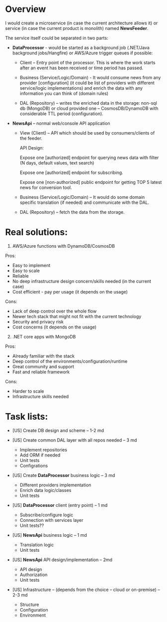 # Overview

I would create a microservice (in case the current architecture allows it) or service (in case the current product is monolith) named **NewsFeeder**.

The service itself could be separated in two parts:

- **DataProcessor** - would be started as a background job (.NET/Java background jobs/Hangfire) or AWS/Azure trigger queues if possible:
  - Client – Entry point of the processor. This is where the work starts after an event has been received or time period has passed.

  - Business (Service/Logic/Domain) - It would consume news from any provider [configuration] (it could be list of providers with different service/logic implementations) and enrich the data with any information you can think of (domain rules)

  - DAL (Repository) – writes the enriched data in the storage: non-sql db (MongoDB) or cloud provided one – CosmosDB/DynamoDB with considerable TTL period (configuration).

- **NewsApi** – normal web/console API application
  - View (Client) – API which should be used by consumers/clients of the feeder.

    API Design:

    Expose one [authorized] endpoint for querying news data with filter (N days, default values, text search)

    Expose one [authorized] endpoint for subscribing.

    Expose one [non-authorized] public endpoint for getting TOP 5 latest news for conversion tool.

  - Business (Service/Logic/Domain) – It would do some domain specific translation (if needed) and communicate with the DAL.

  - DAL (Repository) – fetch the data from the storage.

# Real solutions:

1. AWS/Azure functions with DynamoDB/CosmosDB

  Pros:

  - Easy to implement
  - Easy to scale
  - Reliable
  - No deep infrastructure design concern/skills needed (in the current case)
  - Cost efficient - pay per usage (it depends on the usage)

  Cons:

  - Lack of deep control over the whole flow
  - Newer tech stack that might not fit with the current technology
  - Security and privacy risk
  - Cost concerns (it depends on the usage)

2. .NET core apps with MongoDB

  Pros:

  - Already familiar with the stack
  - Deep control of the environments/configuration/runtime
  - Great community and support
  - Fast and reliable framework

  Cons:

  - Harder to scale
  - Infrastructure skills needed

# Task lists:

- [US] Create DB design and scheme – 1-2 md

- [US] Create common DAL layer with all repos needed – 3 md
  - Implement repositories
  - Add ORM if needed
  - Unit tests
  - Configrations

- [US] Create **DataProcessor** business logic – 3 md
  - Different providers implementation
  - Enrich data logic/classes
  - Unit tests

- [US] **DataProcessor** client (entry point) – 1 md
  - Subscribe/configure logic
  - Connection with services layer
  - Unit tests??

- [US] **NewsApi** business logic – 1 md
  - Translation logic
  - Unit tests

- [US] **NewsApi** API design/implementation – 2md
  - API design
  - Authorization
  - Unit tests

- [US] Infrastructure – (depends from the choice – cloud or on-premise) – 2-3 md
  - Structure
  - Configuration
  - Environment
